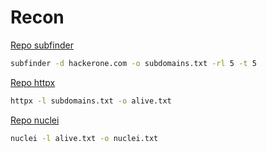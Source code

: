 # Recon

[Repo subfinder](https://github.com/projectdiscovery/subfinder)

```bash
subfinder -d hackerone.com -o subdomains.txt -rl 5 -t 5
```

[Repo httpx](https://github.com/projectdiscovery/httpx)

```bash
httpx -l subdomains.txt -o alive.txt
```

[Repo nuclei](https://github.com/projectdiscovery/nuclei)

```bash
nuclei -l alive.txt -o nuclei.txt
```